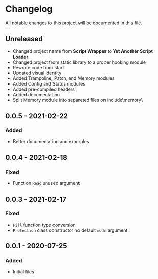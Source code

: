 # Changelog

All notable changes to this project will be documented in this file.

## Unreleased

- Changed project name from **Script Wrapper** to **Yet Another Script Loader**
- Changed project from static library to a proper hooking module
- Rewrote code from start
- Updated visual identity
- Added Trampoline, Patch, and Memory modules
- Added Config and Status modules
- Added pre-compiled headers
- Added documentation
- Split Memory module into separeted files on include\memory\

## 0.0.5 - 2021-02-22

### Added

- Better documentation and examples

## 0.0.4 - 2021-02-18

### Fixed

- Function `Read` unused argument

## 0.0.3 - 2021-02-17

### Fixed

- `Fill` function type conversion
- `Protection` class constructor no default `mode` argument

## 0.0.1 - 2020-07-25

### Added

- Initial files
